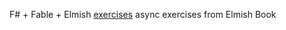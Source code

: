 F# + Fable + Elmish [exercises](https://zaid-ajaj.github.io/the-elmish-book/#/chapters/elm/todo-app-exercises) async exercises from Elmish Book


